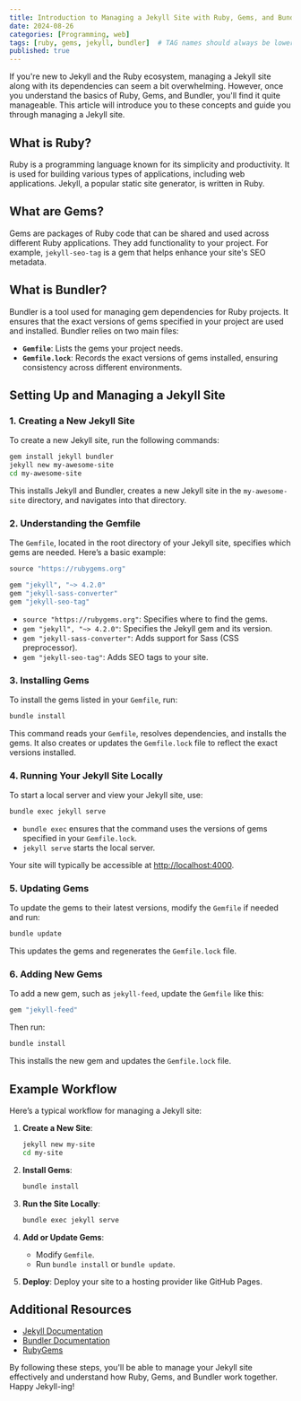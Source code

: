 ```yaml
---
title: Introduction to Managing a Jekyll Site with Ruby, Gems, and Bundler
date: 2024-08-26
categories: [Programming, web]
tags: [ruby, gems, jekyll, bundler]  # TAG names should always be lowercase
published: true
---
```


If you're new to Jekyll and the Ruby ecosystem, managing a Jekyll site along with its dependencies can seem a bit overwhelming. However, once you understand the basics of Ruby, Gems, and Bundler, you'll find it quite manageable. This article will introduce you to these concepts and guide you through managing a Jekyll site.

## What is Ruby?

Ruby is a programming language known for its simplicity and productivity. It is used for building various types of applications, including web applications. Jekyll, a popular static site generator, is written in Ruby.

## What are Gems?

Gems are packages of Ruby code that can be shared and used across different Ruby applications. They add functionality to your project. For example, `jekyll-seo-tag` is a gem that helps enhance your site's SEO metadata.

## What is Bundler?

Bundler is a tool used for managing gem dependencies for Ruby projects. It ensures that the exact versions of gems specified in your project are used and installed. Bundler relies on two main files:

- **`Gemfile`**: Lists the gems your project needs.
- **`Gemfile.lock`**: Records the exact versions of gems installed, ensuring consistency across different environments.

## Setting Up and Managing a Jekyll Site

### 1. Creating a New Jekyll Site

To create a new Jekyll site, run the following commands:

```bash
gem install jekyll bundler
jekyll new my-awesome-site
cd my-awesome-site
```

This installs Jekyll and Bundler, creates a new Jekyll site in the `my-awesome-site` directory, and navigates into that directory.

### 2. Understanding the Gemfile

The `Gemfile`, located in the root directory of your Jekyll site, specifies which gems are needed. Here’s a basic example:

```ruby
source "https://rubygems.org"

gem "jekyll", "~> 4.2.0"
gem "jekyll-sass-converter"
gem "jekyll-seo-tag"
```

- `source "https://rubygems.org"`: Specifies where to find the gems.
- `gem "jekyll", "~> 4.2.0"`: Specifies the Jekyll gem and its version.
- `gem "jekyll-sass-converter"`: Adds support for Sass (CSS preprocessor).
- `gem "jekyll-seo-tag"`: Adds SEO tags to your site.

### 3. Installing Gems

To install the gems listed in your `Gemfile`, run:

```bash
bundle install
```

This command reads your `Gemfile`, resolves dependencies, and installs the gems. It also creates or updates the `Gemfile.lock` file to reflect the exact versions installed.

### 4. Running Your Jekyll Site Locally

To start a local server and view your Jekyll site, use:

```bash
bundle exec jekyll serve
```

- `bundle exec` ensures that the command uses the versions of gems specified in your `Gemfile.lock`.
- `jekyll serve` starts the local server.

Your site will typically be accessible at [http://localhost:4000](http://localhost:4000).

### 5. Updating Gems

To update the gems to their latest versions, modify the `Gemfile` if needed and run:

```bash
bundle update
```

This updates the gems and regenerates the `Gemfile.lock` file.

### 6. Adding New Gems

To add a new gem, such as `jekyll-feed`, update the `Gemfile` like this:

```ruby
gem "jekyll-feed"
```

Then run:

```bash
bundle install
```

This installs the new gem and updates the `Gemfile.lock` file.

## Example Workflow

Here’s a typical workflow for managing a Jekyll site:

1. **Create a New Site**:
   ```bash
   jekyll new my-site
   cd my-site
   ```

2. **Install Gems**:
   ```bash
   bundle install
   ```

3. **Run the Site Locally**:
   ```bash
   bundle exec jekyll serve
   ```

4. **Add or Update Gems**:
   - Modify `Gemfile`.
   - Run `bundle install` or `bundle update`.

5. **Deploy**: Deploy your site to a hosting provider like GitHub Pages.

## Additional Resources

- [Jekyll Documentation](https://jekyllrb.com/docs/)
- [Bundler Documentation](https://bundler.io/)
- [RubyGems](https://rubygems.org/)

By following these steps, you'll be able to manage your Jekyll site effectively and understand how Ruby, Gems, and Bundler work together. Happy Jekyll-ing!
